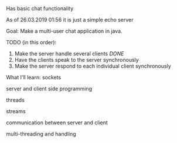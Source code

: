
Has basic chat functionality

As of 26.03.2019 01:56 it is just a simple echo server

Goal:
Make a multi-user chat application in java.

TODO (in this order):
1. Make the server handle several clients *DONE*
2. Have the clients speak to the server synchronously
3. Make the server respond to each individual client synchronously


What I'll learn:
sockets

server and client side programming

threads

streams

communication between server and client

multi-threading and handling
